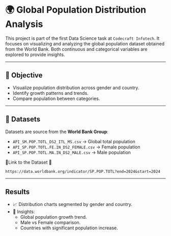 # 🌍 Global Population Distribution Analysis
This project is part of the first Data Science task at `Codecraft Infotech`. It focuses on visualizing and analyzing the global population dataset obtained from the World Bank. Both continuous and categorical variables are explored to provide insights.

---

## 🎯 Objective
- Visualize population distribution across gender and country.
- Identify growth patterns and trends.
- Compare population between categories.

---

## 📂 Datasets
Datasets are source from the **World Bank Group**:  
- `API_SM.POP.TOTL_DS2_ITL_MS.csv` → Global total population  
- `API_SP.POP.TOTL.FE.IN_DS2_FEMALE.csv` → Female population  
- `API_SP.POP.TOTL.MA.IN_DS2_MALE.csv` → Male population

🔗Link to the Dataset 🔗
```
https://data.worldbank.org/indicator/SP.POP.TOTL?end=2024&start=2024
```

---

## Results
- 📈 Distribution charts segmented by gender and country.
- 🔹 Insights:
  - Global population growth trend.
  - Male vs Female comparison.
  - Countries with significant population increase.
